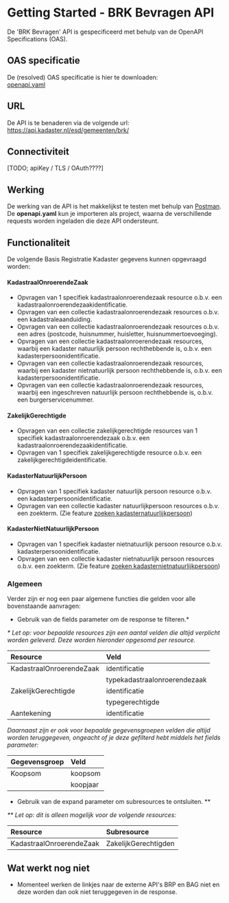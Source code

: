 # Getting Started - BRK Bevragen API
De 'BRK Bevragen' API is gespecificeerd met behulp van de OpenAPI Specifications (OAS).

## OAS specificatie
De (resolved) OAS specificatie is hier te downloaden:<br/>
[openapi.yaml](../specificatie/BRK-Bevragen/APILAB2603/genereervariant/openapi.yaml)

## URL
De API is te benaderen via de volgende url: <br/>
https://api.kadaster.nl/esd/gemeenten/brk/

## Connectiviteit
[TODO; apiKey / TLS / OAuth????]

## Werking
De werking van de API is het makkelijkst te testen met behulp van [Postman](https://www.getpostman.com/).
De <b>openapi.yaml</b> kun je importeren als project, waarna de verschillende requests worden ingeladen die deze API ondersteunt.

## Functionaliteit
De volgende Basis Registratie Kadaster gegevens kunnen opgevraagd worden:

#### KadastraalOnroerendeZaak
- Opvragen van 1 specifiek kadastraalonroerendezaak resource o.b.v. een kadastraalonroerendezaakidentificatie.
- Opvragen van een collectie kadastraalonroerendezaak resources o.b.v. een kadastraleaanduiding. 
- Opvragen van een collectie kadastraalonroerendezaak resources o.b.v. een adres (postcode, huisnummer, huisletter, huisnummertoevoeging).
- Opvragen van een collectie kadastraalonroerendezaak resources, waarbij een kadaster natuurlijk persoon rechthebbende is, o.b.v. een kadasterpersoonidentificatie.
- Opvragen van een collectie kadastraalonroerendezaak resources, waarbij een kadaster nietnatuurlijk persoon rechthebbende is, o.b.v. een kadasterpersoonidentificatie.
- Opvragen van een collectie kadastraalonroerendezaak resources, waarbij een ingeschreven natuurlijk persoon rechthebbende is, o.b.v. een burgerservicenummer.

#### ZakelijkGerechtigde
- Opvragen van een collectie zakelijkgerechtigde resources van 1 specifiek kadastraalonroerendezaak o.b.v. een kadastraalonroerendezaakidentificatie.
- Opvragen van 1 specifiek zakelijkgerechtigde resource o.b.v. een zakelijkgerechtigdeidentificatie.

#### KadasterNatuurlijkPersoon
- Opvragen van 1 specifiek kadaster natuurlijk persoon resource o.b.v. een kadasterpersoonidentificatie.
- Opvragen van een collectie kadaster natuurlijkpersoon resources o.b.v. een zoekterm. (Zie feature [zoeken kadasternatuurlijkpersoon](../features/zoeken%kadasternatuurlijkpersoon.feature))

#### KadasterNietNatuurlijkPersoon
- Opvragen van 1 specifiek kadaster nietnatuurlijk persoon resource o.b.v. kadasterpersoonidentificatie.
- Opvragen van een collectie kadaster nietnatuurlijk persoon resources o.b.v. een zoekterm. (Zie feature [zoeken kadasternietnatuurlijkpersoon](../features/zoeken%20kadasternietnatuurlijkpersoon.feature))

### Algemeen
Verder zijn er nog een paar algemene functies die gelden voor alle bovenstaande aanvragen:
- Gebruik van de fields parameter om de response te filteren.*

<i>* Let op: voor bepaalde resources zijn een aantal velden die altijd verplicht worden geleverd. Deze worden hieronder opgesomd per resource.</i>

|Resource                    |Veld                          |
|:---                        |:---                          |
|KadastraalOnroerendeZaak    |identificatie                 |
|                            |typekadastraalonroerendezaak  |
|ZakelijkGerechtigde         |identificatie                 |
|                            |typegerechtigde               |
|Aantekening                 |identificatie                 |                                       

<i>Daarnaast zijn er ook voor bepaalde gegevensgroepen velden die altijd worden teruggegeven, ongeacht of je deze gefilterd hebt middels het fields parameter:</i>

|Gegevensgroep               |Veld                          |
|:---                        |:---                          |
|Koopsom                     |koopsom                       |
|                            |koopjaar                      |
                   
- Gebruik van de expand parameter om subresources te ontsluiten. ** 

<i>** Let op: dit is alleen mogelijk voor de volgende resources:</i>

|Resource                 |Subresource                   |
|:---                     |:---                          |
|KadastraalOnroerendeZaak |ZakelijkGerechtigden          |

## Wat werkt nog niet
- Momenteel werken de linkjes naar de externe API's BRP en BAG niet en deze worden dan ook niet teruggegeven in de response.